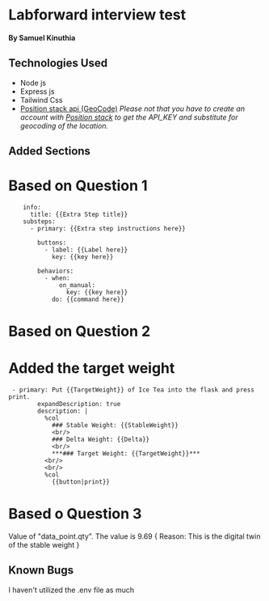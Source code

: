 # Labforward interview test

#### By Samuel Kinuthia

## Technologies Used

- Node js
- Express js
- Tailwind Css
- [Position stack api (GeoCode)]( http://api.positionstack.com/v1/)
*Please not that you have to create an account with  [Position stack]( http://api.positionstack.com/v1/) to get the API_KEY and substitute for geocoding of the location.*

## Added Sections

# Based on Question 1

``` extra_step:
    info:
      title: {{Extra Step title}}
    substeps:
      - primary: {{Extra step instructions here}}

        buttons:
          - label: {{Label here}}
            key: {{key here}}

        behaviors:
          - when:
              on_manual:
                key: {{key here}}
            do: {{command here}}
```

# Based on Question 2
# Added the target weight
```
 - primary: Put {{TargetWeight}} of Ice Tea into the flask and press print.
        expandDescription: true
        description: |
          %col
            ### Stable Weight: {{StableWeight}}
            <br/>
            ### Delta Weight: {{Delta}}
            <br/>
            ***### Target Weight: {{TargetWeight}}***
          <br/>
          <br/>
          %col
            {{button|print}}
```

# Based o Question 3

Value of "data_point.qty". The value is 9.69 { Reason: This is the digital twin of the stable weight }

## Known Bugs

I haven't utilized the .env file as much

